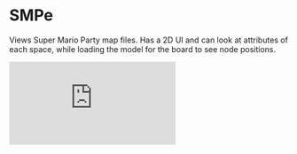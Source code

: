 # SMPe
Views Super Mario Party map files. Has a 2D UI and can look at attributes of each space, while loading the model for the board to see node positions.

![Image 1](http://kuribo64.net/get.php?id=8WdmJ9r01b8JABww)